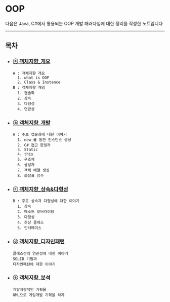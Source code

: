 # OOP
다음은 Java, C#에서 통용되는 OOP 개발 패러다임에 대한 정리를 작성한 노트입니다

---

## 목차

* ### [ⓐ 객체지향_개요](./1_객체지향_개요.md)
    ```text
    A : 객체지향 개요
      1. what is OOP
      2. Class & Instance
    B : 객체지향 개념
      1. 캡슐화
      2. 상속
      3. 다형성
      4. 연관성
    ```

* ### [ⓑ 객체지향_개발](./2_객체지향_개발.md)
    ```text
    A : 주로 캡슐화에 대한 이야기
      1. new 를 통한 인스턴스 생성
      2. C# 접근 한정자
      3. Static
      4. this
      5. 구조체
      6. 생성자
      7. 객체 배열 생성
      8. 화살표 함수
    ```
* ### [ⓒ 객체지향_상속&다형성](./3_객체지향_상속.md)
    ```text
    B : 주로 상속과 다형성에 대한 이야기
      1. 상속
      2. 메소드 오버라이딩
      3. 다형성
      4. 추상 클래스
      5. 인터페이스
    ```

* ### [ⓓ 객체지향_디자인패턴](./4_객체지향_디자인패턴.md)
    ```text
    클래스간의 연관성에 대한 이야기
    SOLID 기법과 
    디자인패턴에 대한 이야기
    ```
* ### [ⓔ 객체지향_분석](./5_객체지향_UML기획.md)
    ```text
    개발지향적인 기획을 
    UML으로 게임개발 기획을 하자 
    ```

